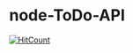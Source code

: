 # node-ToDo-API
[![HitCount](http://hits.dwyl.io/uttammali/node-ToDo-API.svg)](http://hits.dwyl.io/uttammali/node-ToDo-API)
